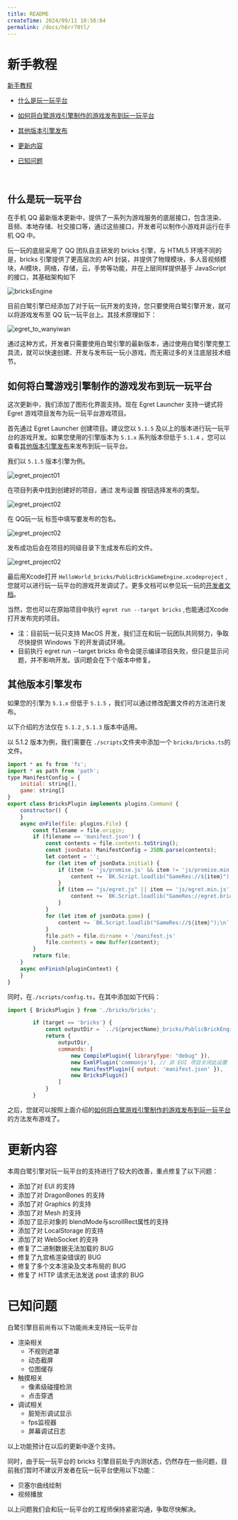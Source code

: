 ```yaml
---
title: README
createTime: 2024/09/11 10:50:04
permalink: /docs/h6rr70tl/
---
```

# 新手教程

[新手教程](#新手教程)


- [什么是玩一玩平台](#什么是玩一玩平台)

- [如何将白鹭游戏引擎制作的游戏发布到玩一玩平台](#如何将白鹭游戏引擎制作的游戏发布到玩一玩平台)

- [其他版本引擎发布](#其他版本引擎发布)

- [更新内容](#更新内容)

- [已知问题](#已知问题)


<br>

## 什么是玩一玩平台
在手机 QQ 最新版本更新中，提供了一系列为游戏服务的底层接口，包含渲染、音频、本地存储、社交接口等，通过这些接口，开发者可以制作小游戏并运行在手机 QQ 中。

玩一玩的底层采用了 QQ 团队自主研发的 bricks 引擎，与 HTML5 环境不同的是，bricks 引擎提供了更高层次的 API 封装，并提供了物理模块，多人音视频模块，AI模块，网络，存储，云，手势等功能，并在上层同样提供基于 JavaScript 的接口，其基础架构如下

![bricksEngine](./bricksEngine.png)


目前白鹭引擎已经添加了对于玩一玩开发的支持，您只要使用白鹭引擎开发，就可以将游戏发布至 QQ 玩一玩平台上。其技术原理如下：

![egret_to_wanyiwan](./egret_to_wanyiwan.png)

通过这种方式，开发者只需要使用白鹭引擎的最新版本，通过使用白鹭引擎完整工具流，就可以快速创建、开发与发布玩一玩小游戏，而无需过多的关注底层技术细节。


## 如何将白鹭游戏引擎制作的游戏发布到玩一玩平台

这次更新中，我们添加了图形化界面支持。现在 Egret Launcher 支持一键式将 Egret 游戏项目发布为玩一玩平台游戏项目。

首先通过 Egret Launcher 创建项目。建议您以 `5.1.5` 及以上的版本进行玩一玩平台的游戏开发。如果您使用的引擎版本为 `5.1.x` 系列版本但低于 `5.1.4` ，您可以查看[其他版本引擎发布](#其他版本引擎发布)来发布到玩一玩平台。

我们以 `5.1.5` 版本引擎为例。

![egret_project01](./egret_project01.png)

在项目列表中找到创建好的项目，通过 发布设置 按钮选择发布的类型。

![egret_project02](./egret_project02.png)

在 QQ玩一玩 标签中填写要发布的包名。

![egret_project02](./egret_project03.png)

发布成功后会在项目的同级目录下生成发布后的文件。

![egret_project02](./egret_project04.png)

最后用Xcode打开 `HelloWorld_bricks/PublicBrickGameEngine.xcodeproject` ,您就可以进行玩一玩平台的游戏开发调试了。更多文档可以参见玩一玩的[开发者文档](http://hudong.qq.com/)。

当然，您也可以在原始项目中执行 `egret run --target bricks` ,也能通过Xcode打开发布完的项目。

* 注：目前玩一玩只支持 MacOS 开发，我们正在和玩一玩团队共同努力，争取尽快提供 Windows 下的开发调试环境。
* 目前执行 egret run --target bricks 命令会提示编译项目失败，但只是显示问题，并不影响开发。该问题会在下个版本中修复。


## 其他版本引擎发布

如果您的引擎为 `5.1.x` 但低于 `5.1.5` ，我们可以通过修改配置文件的方法进行发布。

以下介绍的方法仅在 `5.1.2`  , ` 5.1.3 ` 版本中适用。

以 5.1.2 版本为例，我们需要在 `./scripts`文件夹中添加一个 `bricks/bricks.ts`的文件。

```javascript
import * as fs from 'fs';
import * as path from 'path';
type ManifestConfig = {
    initial: string[],
    game: string[]
}
export class BricksPlugin implements plugins.Command {
    constructor() {
    }
    async onFile(file: plugins.File) {
        const filename = file.origin;
        if (filename == 'manifest.json') {
            const contents = file.contents.toString();
            const jsonData: ManifestConfig = JSON.parse(contents);
            let content = '';
            for (let item of jsonData.initial) {
                if (item != 'js/promise.js' && item != 'js/promise.min.js') {
                    content += `BK.Script.loadlib("GameRes://${item}");\n`
                }
                if (item == "js/egret.js" || item == 'js/egret.min.js') {
                    content += `BK.Script.loadlib("GameRes://egret.bricks.js");\n`
                }
            }
            for (let item of jsonData.game) {
                content += `BK.Script.loadlib("GameRes://${item}");\n`
            }
            file.path = file.dirname + '/manifest.js'
            file.contents = new Buffer(content);
        }
        return file;
    }
    async onFinish(pluginContext) {
    }
}
```

同时，在`./scripts/config.ts`，在其中添加如下代码：

```javascript
import { BricksPlugin } from './bricks/bricks';
```
```javascript
        if (target == 'bricks') {
            const outputDir = `../${projectName}_bricks/PublicBrickEngineGame/Res`;
            return {
                outputDir,
                commands: [
                    new CompilePlugin({ libraryType: "debug" }),
                    new ExmlPlugin('commonjs'), // 非 EUI 项目关闭此设置
                    new ManifestPlugin({ output: 'manifest.json' }),
                    new BricksPlugin()
                ]
            }
        }
```
之后，您就可以按照上面介绍的[如何将白鹭游戏引擎制作的游戏发布到玩一玩平台](#如何将白鹭游戏引擎制作的游戏发布到玩一玩平台)的方法发布游戏了。


# 更新内容

本周白鹭引擎对玩一玩平台的支持进行了较大的改善，重点修复了以下问题：

* 添加了对 EUI 的支持
* 添加了对 DragonBones 的支持
* 添加了对 Graphics 的支持
* 添加了对 Mesh 的支持
* 添加了显示对象的 blendMode与scrollRect属性的支持
* 添加了对 LocalStorage 的支持
* 添加了对 WebSocket 的支持
* 修复了二进制数据无法加载的 BUG
* 修复了九宫格渲染错误的 BUG
* 修复了多个文本渲染及文本布局的 BUG
* 修复了 HTTP 请求无法发送 post 请求的 BUG

# 已知问题
白鹭引擎目前尚有以下功能尚未支持玩一玩平台

* 渲染相关 
  * 不规则遮罩
  * 动态截屏
  * 位图缓存
* 触摸相关 
  * 像素级碰撞检测
  * 点击穿透
* 调试相关 
  * 脏矩形调试显示
  * fps监视器
  * 屏幕调试日志

以上功能预计在以后的更新中逐个支持。

同时，由于玩一玩平台的 bricks 引擎目前处于内测状态，仍然存在一些问题，目前我们暂时不建议开发者在玩一玩平台使用以下功能：

* 贝塞尔曲线绘制
* 视频播放

以上问题我们会和玩一玩平台的工程师保持紧密沟通，争取尽快解决。